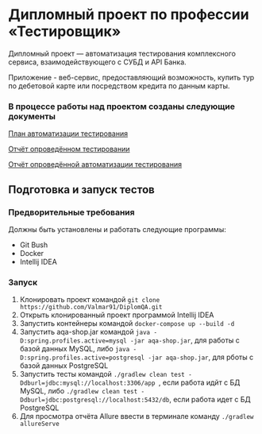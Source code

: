 # Дипломный проект по профессии «Тестировщик»

Дипломный проект — автоматизация тестирования комплексного сервиса, взаимодействующего с СУБД и API Банка.

Приложение - веб-сервис, предоставляющий возможность, купить тур по дебетовой карте или посредством кредита по данным карты.

### В процессе работы над проектом созданы следующие документы

[План автоматизации тестирования](https://github.com/Valmar91/DiplomQA/blob/main/Plan.md)

[Отчёт опроведённом тестировании](https://github.com/Valmar91/DiplomQA/blob/main/Report.md)

[Отчёт опроведённой автоматизации тестирования]()

## Подготовка и запуск тестов

### Предворительные требования

Должны быть установлены и работать следующие программы:
- Git Bush
- Docker
- Intellij IDEA

### Запуск

1) Клонировать проект командой `git clone https://github.com/Valmar91/DiplomQA.git`
2) Открыть клонированный проект программой Intellij IDEA
3) Запустить контейнеры командой `docker-compose up --build -d`
4) Запустить aqa-shop.jar командой `java -D:spring.profiles.active=mysql -jar aqa-shop.jar`, для работы с базой данных MySQL, либо `java -D:spring.profiles.active=postgresql -jar aqa-shop.jar`, для рботы с базой данных PostgreSQL
5) Запустить тесты командой `./gradlew clean test -Ddburl=jdbc:mysql://localhost:3306/app `, если работа идйт с БД MySQL, либо `./gradlew clean test -Ddburl=jdbc:postgresql://localhost:5432/db`, если работа идет с БД PostgreSQL
6) Для просмотра отчёта Allure ввести в терминале команду `./gradlew allureServe`
